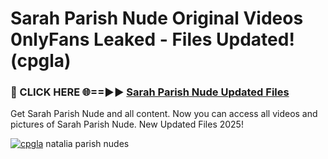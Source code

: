 # Sarah Parish Nude Original Videos 0nlyFans Leaked - Files Updated! (cpgla)

<h3>🔴 CLICK HERE 🌐==►► <a href="https://tinyurl.com/52m3yx9h" rel="nofollow">Sarah Parish Nude Updated Files</a></h3>

Get Sarah Parish Nude and all content. Now you can access all videos and pictures of Sarah Parish Nude. New Updated Files 2025!

[![cpgla](https://i.imgur.com/TnHtlc8.gif)](https://tinyurl.com/52m3yx9h)
natalia parish nudes